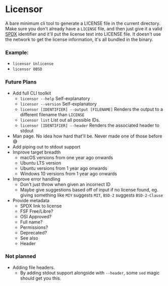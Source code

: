 # Licensor

A bare minimum cli tool to generate a LICENSE file in the current directory. Make sure you don't already have a `LICENSE` file, and then just give it a valid [SPDX](https://spdx.org/licenses/) identifier and it'll put the license text into LICENSE file. It doesn't use the network to get the license information, it's all bundled in the binary.

### Example:

- `licensor Unlicense`
- `licensor 0BSD`

### Future Plans

- Add full CLI toolkit
  - `licensor --help` Self-explanatory
  - `licensor --version` Self-explanatory
  - `licensor [IDENTIFIER] --output [FILENAME]` Renders the output to a different filename than `LICENSE`
  - `licensor list` List out all possible IDs.
  - `licensor [IDENTIFIER] --header` Renders the associated header to stdout
- Man page. No idea how hard that'll be. Never made one of those before 😅
- Add piping out to stdout support
- Improve target breadth
  - macOS versions from one year ago onwards
  - Ubuntu LTS version
  - Ubuntu versions from 1 year ago onwards
  - Windows 10 versions from 1 year ago onwards
- Improve error handling
  - Don't just throw when given an incorrect ID
  - Maybe give suggestions based off of input if no license found, eg. giving something like `MIY` suggests `MIT`, `BSD-2` suggests `BSD-2-Clause`
- Provide metadata
  - SPDX link to license
  - FSF Free/Libre?
  - OSI Approved?
  - Full name?
  - Permissions?
  - Deprecated?
  - See also
  - Header

### Not planned

- Adding file headers.
  - By adding stdout support alongside with `--header`, some `sed` magic should get you this.
